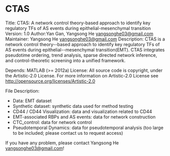 # CTAS
Title: CTAS: A network control theory-based approach to identify key regulatory TFs of AS events during epithelial-mesenchymal transition Version: 1.0 Author:Yan Gan, Yangsong He yangsonghe03@gmail.com Maintainer: Yangsong He yangsonghe03@gmail.com Description: CTAS is a network control theory--based approach to identify key regulatory TFs of AS events during epithelial--mesenchymal transition(EMT). CTAS integrates pseudotime ordering, trend analysis, sparse directed network inference, and control-theoretic screening into a unified framework.

Depends: MATLAB (>= 2012a) License: All source code is copyright, under the Artistic-2.0 License. For more information on Artistic-2.0 License see http://opensource.org/licenses/Artistic-2.0

File Description:
- Data: EMT dataset
- Synthetic dataset: synthetic data used for method testing 
- CD44 / CD44 Visualization: data and visualization related to CD44
- EMT-associated RBPs and AS events: data for network construction
- CTC_control: data for network control
- Pseudotemporal Dynamics: data for pseudotemporal analysis (too large to be included; please contact us to request access)

If you have any problem, please contact Yangsong He yangsonghe03@gmail.com!
